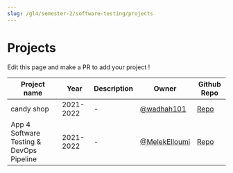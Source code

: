 ```yaml
---
slug: /gl4/semester-2/software-testing/projects
---
```


# Projects

Edit this page and make a PR to add your project !

| Project name | Year      | Description | Owner | Github Repo
| --- |-----------| --- | --- | ---
| candy shop | 2021-2022 | - | [@wadhah101](https://github.com/wadhah101) | [Repo](https://github.com/wadhah101/candy-shop-cdk-project)
| App 4 Software Testing & DevOps Pipeline     | 2021-2022 | - | [@MelekElloumi](https://github.com/MelekElloumi) | [Repo](https://github.com/MelekElloumi/Software-Testing-DevOps-Pipeline)
